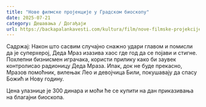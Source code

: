 ```yaml
---
title: "Нове филмске пројекције у Градском биоскопу"
date: 2025-07-21
category: Дешавања / Догађаји
url: https://backapalankavesti.com/kultura/film/nove-filmske-projekcije-u-gradskom-bioskopu-2/
---
```


Садржај:
Након што сасвим случајно снажно удари главом и помисли да је суперхерој, Деда Мраз изазива хаос где год да се појави и стигне. Похлепни бизнисмен играчака, користи прилику како би заувек контролисао радионицу Деда Мраза. Ипак, док не буде прекасно, Мразов помоћник, вилењак Лео и девојчица Били, покушавају да спасу Божић и Нову годину.

Цена улазнице је 300 динара и моћи ће се купити на дан приказивања на благајни биоскопа.

